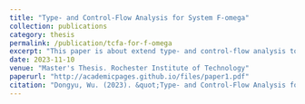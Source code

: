 ```yaml
---
title: "Type- and Control-Flow Analysis for System F-omega"
collection: publications
category: thesis
permalink: /publication/tcfa-for-f-omega
excerpt: "This paper is about extend type- and control-flow analysis to System F-omega."
date: 2023-11-10
venue: "Master's Thesis. Rochester Institute of Technology"
paperurl: "http://academicpages.github.io/files/paper1.pdf"
citation: "Dongyu, Wu. (2023). &quot;Type- and Control-Flow Analysis for System F-omega.&quot; <i>Master's Thesis, Rochester Institute of Tecnology</i>. 1(1)."
---
```

